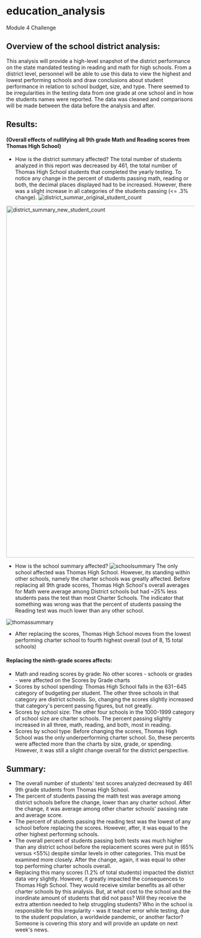 # education_analysis
Module 4 Challenge

## Overview of the school district analysis: 
This analysis will provide a high-level snapshot of the district performance on the state mandated testing in reading and math for high schools. From a district level, personnel will be able to use this data to view the highest and lowest performing schools and draw conclusions about student performance in relation to school budget, size, and type. There seemed to be irregularities in the testing data from one grade at one school and in how the students names were reported. The data was cleaned and comparisons will be made between the data before the analysis and after. 

## Results: 
#### (Overall effects of nullifying all 9th grade Math and Reading scores from Thomas High School)
- How is the district summary affected?
The total number of students analyzed in this report was decreased by 461, the total number of Thomas High School students that completed the yearly testing. To notice any change in the percent of students passing math, reading or both, the decimal places displayed had to be increased. However, there was a slight increase in all categories of the students passing (<= .3% change).
![district_summar_original_student_count](https://user-images.githubusercontent.com/103595718/169784301-6a1dcdb0-a27e-40fa-b333-ca148887e86b.png)

<img width="939" alt="district_summary_new_student_count" src="https://user-images.githubusercontent.com/103595718/169784818-be0a71b0-80c2-4bee-af69-16a2ed09b4ae.png">


- How is the school summary affected?
![schoolsummary](https://user-images.githubusercontent.com/103595718/169786929-7ea3ba65-624a-4e23-a534-7ed228b3d3ca.png)
The only school affected was Thomas High School. However, its standing within other schools, namely the charter schools was greatly affected. Before replacing all 9th grade scores, Thomas High School's overall averages for Math were average among District schools but had ~25% less students pass the test than most Charter Schools. The indicator that something was wrong was that the percent of students passing the Reading test was much lower than any other school. 


 ![thomassummary](https://user-images.githubusercontent.com/103595718/169789252-832bbd23-c11e-4420-baaa-9c85794a345b.png)

- After replacing the scores, Thomas High School moves from the lowest performing charter school to fourth highest overall (out of 8, 15 total schools)

#### Replacing the ninth-grade scores affects:
- Math and reading scores by grade: No other scores - schools or grades - were affected on the Scores by Grade charts
- Scores by school spending: Thomas High School falls in the $631-$645 category of budgeting per student. The other three schools in that category are district schools. So, changing the scores slightly increased that category's percent passing figures, but not greatly.
- Scores by school size: The other four schools in the 1000-1999 category of school size are charter schools. The percent passing slightly increased in all three, math, reading, and both, most in reading. 
- Scores by school type: Before changing the scores, Thomas High School was the only underperforming charter school. So, these percents were affected more than the charts by size, grade, or spending. However, it was still a slight change overall for the district perspective.

## Summary: 
- The overall number of students' test scores analyzed decreased by 461 9th grade students from Thomas High School.
- The percent of students passing the math test was average among district schools before the change, lower than any charter school. After the change, it was average among other charter schools' passing rate and average score.
- The percent of students passing the reading test was the lowest of any school before replacing the scores. However, after, it was equal to the other highest performing schools. 
- The overall percent of students passing both tests was much higher than any district school before the replacement scores were put in (65% versus <55%) despite similar levels in other categories. This must be examined more closely. After the change, again, it was equal to other top performing charter schools overall. 
- Replacing this many scores (1.2% of total students) impacted the district data very slightly. However, it greatly impacted the consequences to Thomas High School. They would receive similar benefits as all other charter schools by this analysis. But, at what cost to the school and the inordinate amount of students that did not pass? Will they receive the extra attention needed to help struggling students? Who in the school is responsible for this irregularity - was it teacher error while testing, due to the student population, a worldwide pandemic, or another factor? Someone is covering this story and will provide an update on next week's news. 
